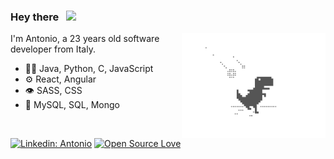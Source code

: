 
### Hey there &nbsp; <img src="https://media.giphy.com/media/hvRJCLFzcasrR4ia7z/giphy.gif" width="25px">
<img align='right' src="https://github.com/Honda02/Honda02/blob/main/img.gif" width="230" />

I'm Antonio, a 23 years old software developer from Italy.

- 👨‍💻 Java, Python, C, JavaScript
- ⚙️ React, Angular
- 👁️ SASS, CSS
- 💽 MySQL, SQL, Mongo

<br/>

[![Linkedin: Antonio](https://img.shields.io/badge/-Antonio%20Leonetti-blue?style=flat-square&logo=Linkedin&logoColor=white&link=https://www.linkedin.com/in/anto-leonetti/)](https://www.linkedin.com/in/anto-leonetti/)
[![Open Source Love](https://badges.frapsoft.com/os/v1/open-source.svg?v=103)](https://github.com/ellerbrock/open-source-badges/)
